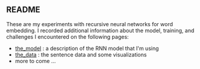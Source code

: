 ## README

These are my experiments with recursive neural networks for word embedding. I recorded additional information about the model, training, and challenges I encountered on the following pages:

- [the_model](https://github.com/troywinfree/rnn_word_embeddings/blob/master/docs/the_model.html) : a description of the RNN model that I'm using
- [the_data](https://github.com/troywinfree/rnn_word_embeddings/blob/master/docs/the_data.html) : the sentence data and some visualizations
- more to come ...
